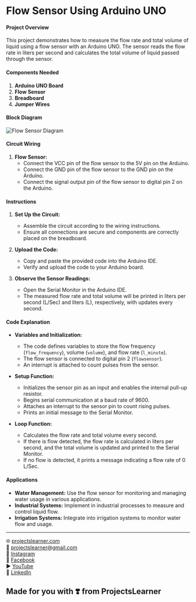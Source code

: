 # Flow Sensor Using Arduino UNO

#### Project Overview

This project demonstrates how to measure the flow rate and total volume of liquid using a flow sensor with an Arduino UNO. The sensor reads the flow rate in liters per second and calculates the total volume of liquid passed through the sensor.

#### Components Needed

1. **Arduino UNO Board**
2. **Flow Sensor**
3. **Breadboard**
4. **Jumper Wires**

#### Block Diagram

![Flow Sensor Diagram](flow_sensor_diagram.png)

#### Circuit Wiring

1. **Flow Sensor:**
   - Connect the VCC pin of the flow sensor to the 5V pin on the Arduino.
   - Connect the GND pin of the flow sensor to the GND pin on the Arduino.
   - Connect the signal output pin of the flow sensor to digital pin 2 on the Arduino.

#### Instructions

1. **Set Up the Circuit:**
   - Assemble the circuit according to the wiring instructions.
   - Ensure all connections are secure and components are correctly placed on the breadboard.

2. **Upload the Code:**
   - Copy and paste the provided code into the Arduino IDE.
   - Verify and upload the code to your Arduino board.

3. **Observe the Sensor Readings:**
   - Open the Serial Monitor in the Arduino IDE.
   - The measured flow rate and total volume will be printed in liters per second (L/Sec) and liters (L), respectively, with updates every second.

#### Code Explanation

- **Variables and Initialization:**
  - The code defines variables to store the flow frequency (`flow_frequency`), volume (`volume`), and flow rate (`l_minute`).
  - The flow sensor is connected to digital pin 2 (`flowsensor`).
  - An interrupt is attached to count pulses from the sensor.

- **Setup Function:**
  - Initializes the sensor pin as an input and enables the internal pull-up resistor.
  - Begins serial communication at a baud rate of 9600.
  - Attaches an interrupt to the sensor pin to count rising pulses.
  - Prints an initial message to the Serial Monitor.

- **Loop Function:**
  - Calculates the flow rate and total volume every second.
  - If there is flow detected, the flow rate is calculated in liters per second, and the total volume is updated and printed to the Serial Monitor.
  - If no flow is detected, it prints a message indicating a flow rate of 0 L/Sec.

#### Applications

- **Water Management:** Use the flow sensor for monitoring and managing water usage in various applications.
- **Industrial Systems:** Implement in industrial processes to measure and control liquid flow.
- **Irrigation Systems:** Integrate into irrigation systems to monitor water flow and usage.

---



🌐 [projectslearner.com](https://www.projectslearner.com)  
📧 [projectslearner@gmail.com](mailto:projectslearner@gmail.com)  
📸 [Instagram](https://www.instagram.com/projectslearner/)  
📘 [Facebook](https://www.facebook.com/projectslearner)  
▶️ [YouTube](https://www.youtube.com/@ProjectsLearner)  
📘 [LinkedIn](https://www.linkedin.com/in/projectslearner)

## Made for you with ❣️ from ProjectsLearner